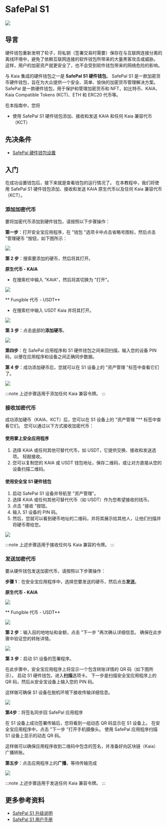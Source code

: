 # SafePal S1

![](/img/banners/kaia-safepal.png)

## 导言<a id="introduction"></a>

硬件钱包重新发明了轮子，将私钥（签署交易时需要）保存在与互联网连接分离的离线环境中，避免了依赖互联网连接的软件钱包所带来的大量黑客攻击或威胁。 这样，用户的加密资产就更安全了，也不会受到软件钱包带来的网络危险的影响。

与 Kaia 集成的硬件钱包之一是 **SafePal S1 硬件钱包**。 SafePal S1 是一款加密货币硬件钱包，旨在为大众提供一个安全、简单、愉快的加密货币管理解决方案。 SafePal 是一款硬件钱包，用于保护和管理加密货币和 NFT，如比特币、KAIA、Kaia Compatible Tokens (KCT)、ETH 和 ERC20 代币等。

在本指南中，您将

- 使用 SafePal S1 硬件钱包添加、接收和发送 KAIA 和任何 Kaia 兼容代币（KCT）

## 先决条件<a id="prerequisites"></a>

- [SafePal 硬件钱包设置](https://safepalsupport.zendesk.com/hc/en-us/articles/360046051752)

## 入门<a id="getting-started"></a>

在成功设置钱包后，接下来就是查看钱包的运行情况了。 在本教程中，我们将使用 SafePal S1 硬件钱包添加、接收和发送 KAIA 原生代币以及任何 Kaia 兼容代币（KCT）。

### 添加加密代币<a id="adding-crypto-tokens"></a>

要将加密代币添加到硬件钱包，请按照以下步骤操作：

**第一步**：打开安全宝应用程序，在 "钱包 "选项卡中点击省略号图标，然后点击 "管理硬币 "按钮，如下图所示：

![](/img/build/tools/safepal/sp-hw-manage-coins.png)

**第 2 步**：搜索要添加的硬币，然后将其打开。

**原生代币 - KAIA**

- 在搜索栏中输入 "KAIA"，然后将其切换为 "打开"。

![](/img/build/tools/safepal/sp-app-search-kaia.jpg)

\*\* Fungible 代币 - USDT\*\*

- 在搜索栏中输入 USDT Kaia 并将其打开。

![](/img/build/tools/safepal/sp-app-search-usdt.jpg)

**第 3 步**：点击底部的**添加硬币**。

![](/img/build/tools/safepal/sp-hw-add-coins.png)

**第四步**：在 SafePal 应用程序和 S1 硬件钱包之间来回扫描，输入您的设备 PIN 码，以便在应用程序和设备之间正确同步数据。

**第 4 步**：成功添加硬币后，您就可以在 S1 设备上的 "资产管理 "标签中查看它们了。

![](/img/build/tools/safepal/sp-hw-asset-display.png)

:::note
上述步骤适用于添加任何 Kaia 兼容令牌。
:::

### 接收加密代币<a id="receiving-crypto-tokens"></a>

成功添加硬币（KAIA、KCT）后，您可以在 S1 设备上的 "资产管理 "\*\* 标签中查看它们。 您可以通过以下方式接收加密代币：

#### 使用掌上安全应用程序

1. 选择 KAIA 或任何其他可替代代币，如 USDT，它提供交换、接收和发送选项。 轻敲接收。
2. 您可以复制您的 KAIA 或 USDT 钱包地址，保存二维码，或让对方直接从您的设备扫描二维码。

#### 使用安全宝 S1 硬件钱包

1. 启动 SafePal S1 设备并导航至 "资产管理"。
2. 选择 KAIA 或任何其他可替代代币（如 USDT）作为您希望接收的钱币。
3. 点击 "接收 "按钮。
4. 输入 S1 设备的 PIN 码。
5. 然后，您就可以看到硬币地址的二维码，并将其展示给其他人，让他们扫描并将硬币寄给您。

![](/img/build/tools/safepal/sp-hw-receive-tokens.png)

:::note
上述步骤适用于接收任何与 Kaia 兼容的令牌。
:::

### 发送加密代币 <a id="sending-crypto-tokens"></a>

要从硬件钱包发送加密代币，请按照以下步骤操作：

**步骤 1**：在安全宝应用程序中，选择您要发送的硬币，然后点击**发送**。

**原生代币 - KAIA**

![](/img/build/tools/safepal/sp-hw-sp-app-send.png)

\*\* Fungible 代币 - USDT\*\*

![](/img/build/tools/safepal/sp-hw-sp-app-usdt-send.png)

**第 2 步**：输入目的地地址和金额，点击 "下一步 "再次确认详细信息。 确保在此步骤中验证您的转账详情。

![](/img/build/tools/safepal/sp-hw-sp-app-send-details.png)

**第 3 步**：启动 S1 设备的签署程序。

在此步骤中，安全宝应用程序上将显示一个包含转账详情的 QR 码（如下图所示）。 启动 S1 硬件钱包，进入**扫描**选项卡。 下一步是扫描安全宝应用程序上的 QR 码，然后从安全宝设备上输入您的 PIN 码。

这样做可确保 S1 设备在脱机环境下接收传输详细信息。

![](/img/build/tools/safepal/sp-hw-sign-tx.png)

**第4步**：将签名同步回 SafePal 应用程序

在 S1 设备上成功签署传输后，您将看到一组动态 QR 码显示在 S1 设备上。 在安全宝应用程序中，点击 "下一步 "打开手机摄像头。 使用 SafePal 应用程序扫描 S1 设备上显示的动态 QR 码。

这样做可以确保应用程序收到二维码中包含的签名，并准备好向区块链（Kaia）广播转账。

**第五步**：点击应用程序上的**广播**，等待传输完成

![](/img/build/tools/safepal/sp-hw-broadcast-tx.png)

:::note
上述步骤适用于发送任何 Kaia 兼容令牌。
:::

## 更多参考资料 <a id="further-references"></a>

- [SafePal S1 升级说明](https://www.safepal.com/en/upgrade/s1)
- [SafePal S1 用户手册](https://docs.safepal.io/safepal-hardware-wallet/user-manual)